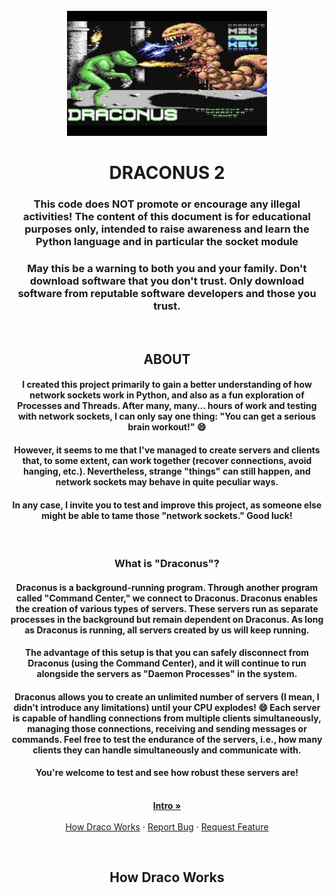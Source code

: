 <br />
<div id="intro" align="center">
  <a href="https://github.com/LittleAtariXE/Draconus2">
    <img src="img/d3.jpg" alt="Logo" width="320" height="200">
  </a>

<h1 align="center">DRACONUS 2</h1>

<p align="center">
  <h3> This code does NOT promote or encourage any illegal activities! The content of this document is for educational purposes only, intended to raise awareness and learn the Python language and in particular the socket module </h3>
  <h3> May this be a warning to both you and your family. Don't download software that you don't trust. Only download software from reputable software developers and those you trust.</h3>
  <br />
  <h2> ABOUT </h2>
  <h4> I created this project primarily to gain a better understanding of how network sockets work in Python, and also as a fun exploration of Processes and Threads. After many, many... hours of work and testing with network sockets, I can only say one thing: "You can get a serious brain workout!" 😄 </h4>
  <h4> However, it seems to me that I've managed to create servers and clients that, to some extent, can work together (recover connections, avoid hanging, etc.). Nevertheless, strange "things" can still happen, and network sockets may behave in quite peculiar ways. </h4>
  <h4> In any case, I invite you to test and improve this project, as someone else might be able to tame those "network sockets." Good luck!</h4>
  <br/>
  <h3> What is "Draconus"? </h3>

  <h4> Draconus is a background-running program. Through another program called "Command Center," we connect to Draconus. Draconus enables the creation of various types of servers. These servers run as separate processes in the background but remain dependent on Draconus. As long as Draconus is running, all servers created by us will keep running.</h4>

  <h4> The advantage of this setup is that you can safely disconnect from Draconus (using the Command Center), and it will continue to run alongside the servers as "Daemon Processes" in the system. </h4>

  <h4> Draconus allows you to create an unlimited number of servers (I mean, I didn't introduce any limitations) until your CPU explodes! 😄 Each server is capable of handling connections from multiple clients simultaneously, managing those connections, receiving and sending messages or commands. Feel free to test the endurance of the servers, i.e., how many clients they can handle simultaneously and communicate with.</h4>

  <h4> You're welcome to test and see how robust these servers are! </h4>

</p>
    <br />
    <a href="https://github.com/LittleAtariXE/Draconus2#intro"><strong>Intro »</strong></a>
    <br />
    <br />
    <a href="https://github.com/LittleAtariXE/Draconus2#how_works">How Draco Works</a>
    ·
    <a href="https://github.com/github_username/repo_name/issues">Report Bug</a>
    ·
    <a href="https://github.com/github_username/repo_name/issues">Request Feature</a>
  </p>
</div>

<div id="how_works" align="center">
  <br/>
  <h2> How Draco Works </h2>
</div>
